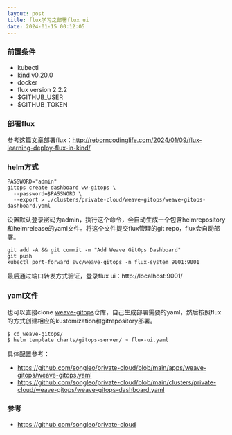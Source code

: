 ```yaml
---
layout: post
title: flux学习之部署flux ui
date: 2024-01-15 00:12:05
---
```


### 前置条件

- kubectl
- kind v0.20.0
- docker
- flux version 2.2.2
- $GITHUB_USER
- $GITHUB_TOKEN

### 部署flux

参考这篇文章部署flux：http://reborncodinglife.com/2024/01/09/flux-learning-deploy-flux-in-kind/

### helm方式

```
PASSWORD="admin"
gitops create dashboard ww-gitops \
  --password=$PASSWORD \
  --export > ./clusters/private-cloud/weave-gitops/weave-gitops-dashboard.yaml
```

设置默认登录密码为admin，执行这个命令，会自动生成一个包含helmrepository和helmrelease的yaml文件。将这个文件提交flux管理的git repo，flux会自动部署。

```
git add -A && git commit -m "Add Weave GitOps Dashboard"
git push
kubectl port-forward svc/weave-gitops -n flux-system 9001:9001
```

最后通过端口转发方式验证，登录flux ui：http://localhost:9001/

### yaml文件

也可以直接clone [weave-gitops](https://github.com/weaveworks/weave-gitops)仓库，自己生成部署需要的yaml，然后按照flux的方式创建相应的kustomization和gitrepository部署。

```
$ cd weave-gitops/
$ helm template charts/gitops-server/ > flux-ui.yaml
```

具体配置参考：
- https://github.com/songleo/private-cloud/blob/main/apps/weave-gitops/weave-gitops.yaml
- https://github.com/songleo/private-cloud/blob/main/clusters/private-cloud/weave-gitops/weave-gitops-dashboard.yaml

### 参考

- https://github.com/songleo/private-cloud

